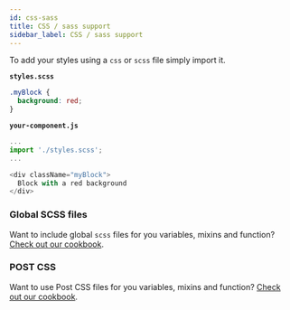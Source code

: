 ```yaml
---
id: css-sass
title: CSS / sass support
sidebar_label: CSS / sass support
---
```


To add your styles using a `css` or `scss` file simply import it.

**`styles.scss`**

```css
.myBlock {
  background: red;
}
```

**`your-component.js`**

```js
...
import './styles.scss';
...

<div className="myBlock">
  Block with a red background
</div>
```

### Global SCSS files

Want to include global `scss` files for you variables, mixins and function? [Check out our cookbook](/docs/platform/support/storefront/tutorials/scss-global).

### POST CSS

Want to use Post CSS files for you variables, mixins and function? [Check out our cookbook](/docs/platform/support/storefront/tutorials/post-css-support).
